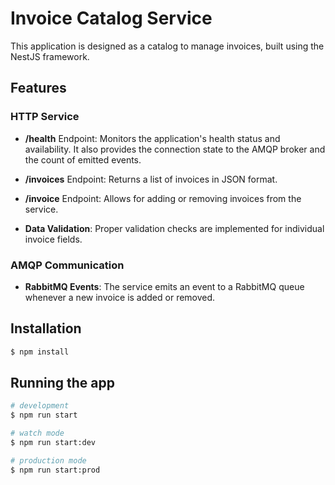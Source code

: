 # Invoice Catalog Service

This application is designed as a catalog to manage invoices, built using the NestJS framework.

## Features

### HTTP Service

- **/health** Endpoint: Monitors the application's health status and availability. It also provides the connection state to the AMQP broker and the count of emitted events.
  
- **/invoices** Endpoint: Returns a list of invoices in JSON format.
  
- **/invoice** Endpoint: Allows for adding or removing invoices from the service. 

- **Data Validation**: Proper validation checks are implemented for individual invoice fields.

### AMQP Communication

- **RabbitMQ Events**: The service emits an event to a RabbitMQ queue whenever a new invoice is added or removed.

## Installation

```bash
$ npm install
```

## Running the app

```bash
# development
$ npm run start

# watch mode
$ npm run start:dev

# production mode
$ npm run start:prod
```